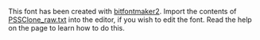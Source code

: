 This font has been created with [bitfontmaker2](https://www.pentacom.jp/pentacom/bitfontmaker2/). Import the contents of [PSSClone_raw.txt](PSSCLone_raw.txt) into the editor, if you wish to edit the font. Read the help on the page to learn how to do this.